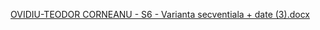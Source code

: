[OVIDIU-TEODOR CORNEANU - S6 - Varianta secventiala + date (3).docx](https://github.com/user-attachments/files/19464316/OVIDIU-TEODOR.CORNEANU.-.S6.-.Varianta.secventiala.%2B.date.3.docx)
